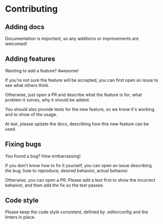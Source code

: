 # Contributing

## Adding docs

Documentation is important, so any additions or improvements are welcomed!

## Adding features

Wanting to add a feature? Awesome!

If you're not sure the feature will be accepted, you can first open an issue to
see what others think.

Otherwise, just open a PR and describe what the feature is for; what problem it
solves, why it should be added.

You should also provide tests for the new feature, so we know it's working and
to show of the usage.

At last, please update the docs, describing how this new feature can be used.

## Fixing bugs

You found a bug? How embarrassing!

If you don't know how to fix it yourself, you can open an issue describing the
bug; how to reproduce, desired behavior, actual behavior.

Otherwise, you can open a PR. Please add a test first to show the incorrect
behavior, and then add the fix so the test passes.

## Code style

Please keep the code style consistent, defined by .editorconfig and the linters
in place.
